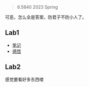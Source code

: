 >6.5840 2023 Spring

可恶，怎么全是答案，防君子不防小人了。

## Lab1

+ [笔记](MapReduce)
+ [感悟](../blog/weekly.md#6.824)

## Lab2

感觉要看好多东西喽
